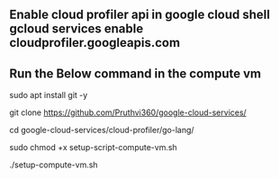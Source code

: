 ## Enable cloud profiler api in google cloud shell gcloud services enable cloudprofiler.googleapis.com
## Run the Below command in the compute vm

sudo apt install git -y


git clone https://github.com/Pruthvi360/google-cloud-services/

cd google-cloud-services/cloud-profiler/go-lang/

sudo chmod +x setup-script-compute-vm.sh

./setup-compute-vm.sh
